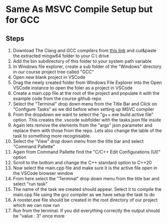 # Same As MSVC Compile Setup but for GCC

## Steps

1. Download The Clang and GCC compilers from [this link](https://winlibs.com/) and cut&paste the extracted mingw64 folder to your C:\ drive  
2. Add the bin subdirectory of this folder to your system path variable
3. In Windows file explorer, create a sub folder of the "Windows" directory in our course project tree called "GCC"
4. Open new blank project in VSCode
5. Drag the newly created folder from Windows File Explorer into the Open VSCode instance to open the foler as a project in VSCode
6. Create a main.cpp file at the root of the project and populate it with the example code from the course github repo
7. Select the "Terminal" drop down menu from the Title Bar and Click on "Configure Tasks" as we did before when setting up MSVC compiler
8. From the dropdown we want to select the "g++.exe build active file" option. This creates the .vscode subfolder with the tasks.json file inside
9. Again lets remove the elements from the "args" json parameter and replace them with those from the repo. Lets also change the lable of the task to something more recognisable.
10.  Select the "View" drop down menu from the title bar and select "Command Pallette"
11. Again from Command Pallette find the "C/C++ Edit Configurations (UI)" option
12. Scroll to the bottom and change the C++ standard option to C++20
13. Now select the main.cpp file and make sure it is the active file open in the VSCode browser window
14. From here select the "Terminal" drop down menu from the title bar and select "run task"
15. The name of the task we created should appear. Select it to compile the main.cpp file using the gcc compiler as we have setup the task to do
16. A rooster.exe file should be created in the root directory of our project which we can now run
17. Run from the terminal. If you did everything correctly the output should be "value : 3" once more